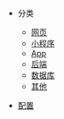 <!--
 * @version: 1.0.0
 * @Date: 2019-06-21 11:05:37
 * @LastEditTime: 2019-09-26 11:54:27
 -->
* 分类
  * [网页](view/web/web.md)
  * [小程序](view/mini/wxmini.md)
  * [App](view/App/App.md)
  * [后端](view/backend/backend.md)
  * [数据库](view/database/database.md)
  * [其他](view/else/else.md)

* [配置](view/config/config.md)